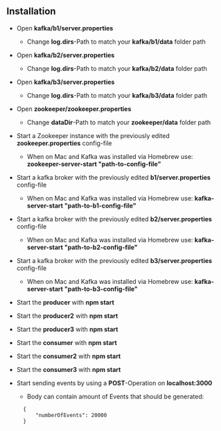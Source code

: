 ## Installation

* Open **kafka/b1/server.properties**
  * Change **log.dirs**-Path to match your **kafka/b1/data** folder path

* Open **kafka/b2/server.properties**
  * Change **log.dirs**-Path to match your **kafka/b2/data** folder path

* Open **kafka/b3/server.properties**
  * Change **log.dirs**-Path to match your **kafka/b3/data** folder path
  
* Open **zookeeper/zookeeper.properties**
  * Change **dataDir**-Path to match your **zookeeper/data** folder path
  
* Start a Zookeeper instance with the previously edited **zookeeper.properties** config-file
  * When on Mac and Kafka was installed via Homebrew use: **zookeeper-server-start "path-to-config-file"**
  
* Start a kafka broker with the previously edited **b1/server.properties** config-file
  * When on Mac and Kafka was installed via Homebrew use: **kafka-server-start "path-to-b1-config-file"**

* Start a kafka broker with the previously edited **b2/server.properties** config-file
  * When on Mac and Kafka was installed via Homebrew use: **kafka-server-start "path-to-b2-config-file"**

* Start a kafka broker with the previously edited **b3/server.properties** config-file
  * When on Mac and Kafka was installed via Homebrew use: **kafka-server-start "path-to-b3-config-file"**
  
* Start the **producer** with **npm start**

* Start the **producer2** with **npm start**

* Start the **producer3** with **npm start**

* Start the **consumer** with **npm start**

* Start the **consumer2** with **npm start**

* Start the **consumer3** with **npm start**

* Start sending events by using a **POST**-Operation on **localhost:3000**
  * Body can contain amount of Events that should be generated:
  
  ```jsonc
  	{
  		"numberOfEvents": 20000
  	}
  ```
